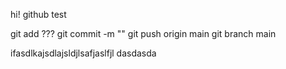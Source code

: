hi!
github test

git add ???
git commit -m ""
git push origin main
git branch main

ifasdlkajsdlajsldjlsafjaslfjl
dasdasda